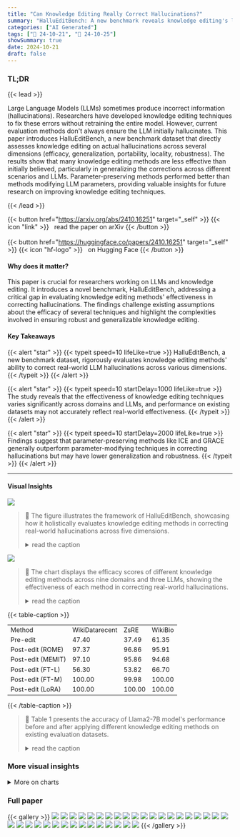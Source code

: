 ```yaml
---
title: "Can Knowledge Editing Really Correct Hallucinations?"
summary: "HalluEditBench: A new benchmark reveals knowledge editing's limitations in truly fixing LLM hallucinations, offering valuable insights for future improvements."
categories: ["AI Generated"]
tags: ["🔖 24-10-21", "🤗 24-10-25"]
showSummary: true
date: 2024-10-21
draft: false
---
```


### TL;DR


{{< lead >}}

Large Language Models (LLMs) sometimes produce incorrect information (hallucinations).  Researchers have developed knowledge editing techniques to fix these errors without retraining the entire model.  However, current evaluation methods don't always ensure the LLM initially hallucinates.  This paper introduces HalluEditBench, a new benchmark dataset that directly assesses knowledge editing on actual hallucinations across several dimensions (efficacy, generalization, portability, locality, robustness).  The results show that many knowledge editing methods are less effective than initially believed, particularly in generalizing the corrections across different scenarios and LLMs.  Parameter-preserving methods performed better than methods modifying LLM parameters, providing valuable insights for future research on improving knowledge editing techniques.

{{< /lead >}}


{{< button href="https://arxiv.org/abs/2410.16251" target="_self" >}}
{{< icon "link" >}} &nbsp; read the paper on arXiv
{{< /button >}}
<br><br>
{{< button href="https://huggingface.co/papers/2410.16251" target="_self" >}}
{{< icon "hf-logo" >}} &nbsp; on Hugging Face
{{< /button >}}

#### Why does it matter?
This paper is crucial for researchers working on LLMs and knowledge editing. It introduces a novel benchmark, HalluEditBench, addressing a critical gap in evaluating knowledge editing methods' effectiveness in correcting hallucinations.  The findings challenge existing assumptions about the efficacy of several techniques and highlight the complexities involved in ensuring robust and generalizable knowledge editing.
#### Key Takeaways

{{< alert "star" >}}
{{< typeit speed=10 lifeLike=true >}} HalluEditBench, a new benchmark dataset, rigorously evaluates knowledge editing methods' ability to correct real-world LLM hallucinations across various dimensions. {{< /typeit >}}
{{< /alert >}}

{{< alert "star" >}}
{{< typeit speed=10 startDelay=1000 lifeLike=true >}} The study reveals that the effectiveness of knowledge editing techniques varies significantly across domains and LLMs, and performance on existing datasets may not accurately reflect real-world effectiveness. {{< /typeit >}}
{{< /alert >}}

{{< alert "star" >}}
{{< typeit speed=10 startDelay=2000 lifeLike=true >}} Findings suggest that parameter-preserving methods like ICE and GRACE generally outperform parameter-modifying techniques in correcting hallucinations but may have lower generalization and robustness. {{< /typeit >}}
{{< /alert >}}

------
#### Visual Insights



![](figures/figures_2_0.png)

> 🔼 The figure illustrates the framework of HalluEditBench, showcasing how it holistically evaluates knowledge editing methods in correcting real-world hallucinations across five dimensions.
> <details>
> <summary>read the caption</summary>
> Figure 1: Framework of HalluEditBench. For real-world hallucinations, we holistically assess the performance of knowledge editing on Efficacy, Generalization, Portability, Locality, and Robustness.
> </details>





![](charts/charts_5_0.png)

> 🔼 The chart displays the efficacy scores of different knowledge editing methods across nine domains and three LLMs, showing the effectiveness of each method in correcting real-world hallucinations.
> <details>
> <summary>read the caption</summary>
> Figure 3: Efficacy Scores of Knowledge Editing Methods. The 'overall' refers to the Efficacy Score (%) on the whole HalluEditBench embracing 9 domains for different methods. The Efficacy Score on each domain is also reported. Efficacy scores (%) are measured by the accuracy on Efficacy Evaluation Question-answer Pairs, where the pre-edit scores of each LLM are ensured 0.
> </details>





{{< table-caption >}}
<br><table id='10' style='font-size:14px'><tr><td>Method</td><td>WikiDatarecent</td><td>ZsRE</td><td>WikiBio</td></tr><tr><td>Pre-edit</td><td>47.40</td><td>37.49</td><td>61.35</td></tr><tr><td>Post-edit (ROME)</td><td>97.37</td><td>96.86</td><td>95.91</td></tr><tr><td>Post-edit (MEMIT)</td><td>97.10</td><td>95.86</td><td>94.68</td></tr><tr><td>Post-edit (FT-L)</td><td>56.30</td><td>53.82</td><td>66.70</td></tr><tr><td>Post-edit (FT-M)</td><td>100.00</td><td>99.98</td><td>100.00</td></tr><tr><td>Post-edit (LoRA)</td><td>100.00</td><td>100.00</td><td>100.00</td></tr></table>{{< /table-caption >}}

> 🔼 Table 1 presents the accuracy of Llama2-7B model's performance before and after applying different knowledge editing methods on existing evaluation datasets.
> <details>
> <summary>read the caption</summary>
> Table 1: Performance measured by Accuracy (%) of Llama2-7B before editing (“Pre-edit”) and after applying typical knowledge editing methods (“Post-edit”) on common existing evaluation datasets.
> </details>



### More visual insights



<details>
<summary>More on charts
</summary>


![](charts/charts_6_0.png "🔼 Figure 4: Generalization Scores of Knowledge Editing Methods. Generalization Scores (%) are measured by accuracy on five types of Generalization Evaluation Questions including Rephrased Questions ('rephrase'), Yes-or-No Questions with Yes or No as answers ('yes' or 'no'), Multi-Choice Questions (“mc”), Reversed Questions (“reversed”). The “average” refers to averaged scores over five question types. The figure only shows the overall Generalization Scores for each type on the whole HalluEditBench. Generalization Scores for each domain are given in Appendix D.1.")

> 🔼 The chart displays the generalization scores of various knowledge editing methods across different question types for three LLMs.
> <details>
> <summary>read the caption</summary>
> Figure 4: Generalization Scores of Knowledge Editing Methods. Generalization Scores (%) are measured by accuracy on five types of Generalization Evaluation Questions including Rephrased Questions ('rephrase'), Yes-or-No Questions with Yes or No as answers ('yes' or 'no'), Multi-Choice Questions (“mc”), Reversed Questions (“reversed”). The “average” refers to averaged scores over five question types. The figure only shows the overall Generalization Scores for each type on the whole HalluEditBench. Generalization Scores for each domain are given in Appendix D.1.
> </details>


![](charts/charts_7_0.png "🔼 Figure 13: Portability Scores of Knowledge Editing Methods on 3 LLMs and 3 Domains. Portability Scores (%) are measured by the accuracy on Portability Evaluation Questions, which are Efficacy Evaluation Questions when with N hops. The Portability Evaluation Questions are the same as Efficacy Evaluation Questions when N is 1. The domains include “business”, “entertainment”, and “event”.")

> 🔼 The chart displays the portability scores of different knowledge editing methods across three LLMs (Llama2-7B, Llama3-8B, Mistral-v0.3-7B) and three domains (business, entertainment, event) for varying hop distances in multi-hop questions.
> <details>
> <summary>read the caption</summary>
> Figure 13: Portability Scores of Knowledge Editing Methods on 3 LLMs and 3 Domains. Portability Scores (%) are measured by the accuracy on Portability Evaluation Questions, which are Efficacy Evaluation Questions when with N hops. The Portability Evaluation Questions are the same as Efficacy Evaluation Questions when N is 1. The domains include “business”, “entertainment”, and “event”.
> </details>


![](charts/charts_8_0.png "🔼 Figure 3: Efficacy Scores of Knowledge Editing Methods. The 'overall' refers to the Efficacy Score (%) on the whole HalluEditBench embracing 9 domains for different methods. The Efficacy Score on each domain is also reported. Efficacy scores (%) are measured by the accuracy on Efficacy Evaluation Question-answer Pairs, where the pre-edit scores of each LLM are ensured 0.")

> 🔼 The chart displays the efficacy scores of seven knowledge editing methods across nine domains and three large language models (LLMs), showing their effectiveness in correcting hallucinations.
> <details>
> <summary>read the caption</summary>
> Figure 3: Efficacy Scores of Knowledge Editing Methods. The 'overall' refers to the Efficacy Score (%) on the whole HalluEditBench embracing 9 domains for different methods. The Efficacy Score on each domain is also reported. Efficacy scores (%) are measured by the accuracy on Efficacy Evaluation Question-answer Pairs, where the pre-edit scores of each LLM are ensured 0.
> </details>


![](charts/charts_9_0.png "🔼 Figure 17: Robustness Scores of Knowledge Editing Methods on 3 LLMs and 3 Domains. Robustness Scores are calculated by the accuracy on Robustness Evaluation Questions with M turns (M = 1 ~ 10). We regard Efficacy Scores as the Robustness Scores when M is 0. The domains include 'geography', 'health', and 'technology'.")

> 🔼 The chart displays the robustness scores of different knowledge editing methods across three LLMs (Llama2-7B, Llama3-8B, Mistral-v0.3-7B) and three domains (geography, health, technology) over ten turns of Robustness Evaluation Questions.
> <details>
> <summary>read the caption</summary>
> Figure 17: Robustness Scores of Knowledge Editing Methods on 3 LLMs and 3 Domains. Robustness Scores are calculated by the accuracy on Robustness Evaluation Questions with M turns (M = 1 ~ 10). We regard Efficacy Scores as the Robustness Scores when M is 0. The domains include 'geography', 'health', and 'technology'.
> </details>


![](charts/charts_22_0.png "🔼 Figure 4: Generalization Scores of Knowledge Editing Methods. Generalization Scores (%) are measured by accuracy on five types of Generalization Evaluation Questions including Rephrased Questions ('rephrase'), Yes-or-No Questions with Yes or No as answers ('yes' or 'no'), Multi-Choice Questions (“mc”), Reversed Questions (“reversed”). The “average” refers to averaged scores over five question types. The figure only shows the overall Generalization Scores for each type on the whole HalluEditBench. Generalization Scores for each domain are given in Appendix D.1.")

> 🔼 The chart displays the generalization scores of various knowledge editing methods across five question types for three different LLMs.
> <details>
> <summary>read the caption</summary>
> Figure 4: Generalization Scores of Knowledge Editing Methods. Generalization Scores (%) are measured by accuracy on five types of Generalization Evaluation Questions including Rephrased Questions ('rephrase'), Yes-or-No Questions with Yes or No as answers ('yes' or 'no'), Multi-Choice Questions (“mc”), Reversed Questions (“reversed”). The “average” refers to averaged scores over five question types. The figure only shows the overall Generalization Scores for each type on the whole HalluEditBench. Generalization Scores for each domain are given in Appendix D.1.
> </details>


![](charts/charts_23_0.png "🔼 Figure 4: Generalization Scores of Knowledge Editing Methods. Generalization Scores (%) are measured by accuracy on five types of Generalization Evaluation Questions including Rephrased Questions ('rephrase'), Yes-or-No Questions with Yes or No as answers ('yes' or 'no'), Multi-Choice Questions (“mc”), Reversed Questions (“reversed”). The “average” refers to averaged scores over five question types. The figure only shows the overall Generalization Scores for each type on the whole HalluEditBench. Generalization Scores for each domain are given in Appendix D.1.")

> 🔼 The chart displays the generalization scores of different knowledge editing methods across five question types for Llama2-7B, Llama3-8B, and Mistral-v0.3-7B LLMs.
> <details>
> <summary>read the caption</summary>
> Figure 4: Generalization Scores of Knowledge Editing Methods. Generalization Scores (%) are measured by accuracy on five types of Generalization Evaluation Questions including Rephrased Questions ('rephrase'), Yes-or-No Questions with Yes or No as answers ('yes' or 'no'), Multi-Choice Questions (“mc”), Reversed Questions (“reversed”). The “average” refers to averaged scores over five question types. The figure only shows the overall Generalization Scores for each type on the whole HalluEditBench. Generalization Scores for each domain are given in Appendix D.1.
> </details>


![](charts/charts_23_1.png "🔼 Figure 4: Generalization Scores of Knowledge Editing Methods. Generalization Scores (%) are measured by accuracy on five types of Generalization Evaluation Questions including Rephrased Questions ('rephrase'), Yes-or-No Questions with Yes or No as answers ('yes' or 'no'), Multi-Choice Questions (“mc”), Reversed Questions (“reversed”). The “average” refers to averaged scores over five question types. The figure only shows the overall Generalization Scores for each type on the whole HalluEditBench. Generalization Scores for each domain are given in Appendix D.1.")

> 🔼 The chart displays the generalization scores of various knowledge editing methods across five question types for three different LLMs.
> <details>
> <summary>read the caption</summary>
> Figure 4: Generalization Scores of Knowledge Editing Methods. Generalization Scores (%) are measured by accuracy on five types of Generalization Evaluation Questions including Rephrased Questions ('rephrase'), Yes-or-No Questions with Yes or No as answers ('yes' or 'no'), Multi-Choice Questions (“mc”), Reversed Questions (“reversed”). The “average” refers to averaged scores over five question types. The figure only shows the overall Generalization Scores for each type on the whole HalluEditBench. Generalization Scores for each domain are given in Appendix D.1.
> </details>


![](charts/charts_23_2.png "🔼 Figure 10: Generalization Scores of Knowledge Editing Methods on 3 LLMs and 2 Domains. Generalization Scores (%) are measured by the accuracy on five types of Generalization Evaluation Question-answer Pairs including Rephrased Questions (“rephrase”), two types of Yes-or-No Questions with Yes or No as answers (“yes” or “no”), Multi-Choice Questions (“mc”), Reversed Questions (“reversed”). The “average” refers to the averaged scores over five types of questions. The domains include “entertainment” and “event”.")

> 🔼 The chart displays the Generalization scores of different knowledge editing methods across three LLMs (Llama2-7B, Llama3-8B, Mistral-v0.3-7B) for two domains (entertainment and event).
> <details>
> <summary>read the caption</summary>
> Figure 10: Generalization Scores of Knowledge Editing Methods on 3 LLMs and 2 Domains. Generalization Scores (%) are measured by the accuracy on five types of Generalization Evaluation Question-answer Pairs including Rephrased Questions (“rephrase”), two types of Yes-or-No Questions with Yes or No as answers (“yes” or “no”), Multi-Choice Questions (“mc”), Reversed Questions (“reversed”). The “average” refers to the averaged scores over five types of questions. The domains include “entertainment” and “event”.
> </details>


![](charts/charts_23_3.png "🔼 Figure 4: Generalization Scores of Knowledge Editing Methods. Generalization Scores (%) are measured by accuracy on five types of Generalization Evaluation Questions including Rephrased Questions ('rephrase'), Yes-or-No Questions with Yes or No as answers ('yes' or 'no'), Multi-Choice Questions (“mc”), Reversed Questions (“reversed”). The “average” refers to averaged scores over five question types. The figure only shows the overall Generalization Scores for each type on the whole HalluEditBench. Generalization Scores for each domain are given in Appendix D.1.")

> 🔼 The chart displays the generalization scores of various knowledge editing methods across five different question types for three large language models.
> <details>
> <summary>read the caption</summary>
> Figure 4: Generalization Scores of Knowledge Editing Methods. Generalization Scores (%) are measured by accuracy on five types of Generalization Evaluation Questions including Rephrased Questions ('rephrase'), Yes-or-No Questions with Yes or No as answers ('yes' or 'no'), Multi-Choice Questions (“mc”), Reversed Questions (“reversed”). The “average” refers to averaged scores over five question types. The figure only shows the overall Generalization Scores for each type on the whole HalluEditBench. Generalization Scores for each domain are given in Appendix D.1.
> </details>


![](charts/charts_23_4.png "🔼 Figure 17: Robustness Scores of Knowledge Editing Methods on 3 LLMs and 3 Domains. Robustness Scores are calculated by the accuracy on Robustness Evaluation Questions with M turns (M = 1 ~ 10). We regard Efficacy Scores as the Robustness Scores when M is 0. The domains include “geography”, “health”, and “technology”.")

> 🔼 The chart displays the robustness scores of different knowledge editing methods across three large language models (LLMs) and three domains, showing the consistency of edited factual knowledge against external manipulations.
> <details>
> <summary>read the caption</summary>
> Figure 17: Robustness Scores of Knowledge Editing Methods on 3 LLMs and 3 Domains. Robustness Scores are calculated by the accuracy on Robustness Evaluation Questions with M turns (M = 1 ~ 10). We regard Efficacy Scores as the Robustness Scores when M is 0. The domains include “geography”, “health”, and “technology”.
> </details>


![](charts/charts_24_0.png "🔼 Figure 4: Generalization Scores of Knowledge Editing Methods. Generalization Scores (%) are measured by accuracy on five types of Generalization Evaluation Questions including Rephrased Questions ('rephrase'), Yes-or-No Questions with Yes or No as answers ('yes' or 'no'), Multi-Choice Questions (“mc”), Reversed Questions (“reversed”). The “average” refers to averaged scores over five question types. The figure only shows the overall Generalization Scores for each type on the whole HalluEditBench. Generalization Scores for each domain are given in Appendix D.1.")

> 🔼 The chart displays the Generalization scores for various knowledge editing methods across three different LLMs, broken down by five question types.
> <details>
> <summary>read the caption</summary>
> Figure 4: Generalization Scores of Knowledge Editing Methods. Generalization Scores (%) are measured by accuracy on five types of Generalization Evaluation Questions including Rephrased Questions ('rephrase'), Yes-or-No Questions with Yes or No as answers ('yes' or 'no'), Multi-Choice Questions (“mc”), Reversed Questions (“reversed”). The “average” refers to averaged scores over five question types. The figure only shows the overall Generalization Scores for each type on the whole HalluEditBench. Generalization Scores for each domain are given in Appendix D.1.
> </details>


![](charts/charts_25_0.png "🔼 Figure 12: Generalization Scores of Knowledge Editing Methods on 3 LLMs and 2 Domains. Generalization Scores (%) are measured by the accuracy on five types of Generalization Evaluation Question-answer Pairs including Rephrased Questions (“rephrase”), two types of Yes-or-No Questions with Yes or No as answers (“yes” or “no”), Multi-Choice Questions (“mc”), Reversed Questions (“reversed”). The “average” refers to the averaged scores over five types of questions. The domain is “technology”.")

> 🔼 The chart displays the Generalization scores for different knowledge editing methods across three LLMs (Llama2-7B, Llama3-8B, Mistral-v0.3-7B) and two domains (geography and health).
> <details>
> <summary>read the caption</summary>
> Figure 12: Generalization Scores of Knowledge Editing Methods on 3 LLMs and 2 Domains. Generalization Scores (%) are measured by the accuracy on five types of Generalization Evaluation Question-answer Pairs including Rephrased Questions (“rephrase”), two types of Yes-or-No Questions with Yes or No as answers (“yes” or “no”), Multi-Choice Questions (“mc”), Reversed Questions (“reversed”). The “average” refers to the averaged scores over five types of questions. The domain is “technology”.
> </details>


![](charts/charts_26_0.png "🔼 Figure 12: Generalization Scores of Knowledge Editing Methods on 3 LLMs and 2 Domains. Generalization Scores (%) are measured by the accuracy on five types of Generalization Evaluation Question-answer Pairs including Rephrased Questions (“rephrase”), two types of Yes-or-No Questions with Yes or No as answers (“yes” or “no”), Multi-Choice Questions (“mc”), Reversed Questions (“reversed”). The “average” refers to the averaged scores over five types of questions. The domain is “technology”.")

> 🔼 The chart displays Generalization Scores of different knowledge editing methods across three LLMs (Llama2-7B, Llama3-8B, Mistral-v0.3-7B) for the 'technology' domain, categorized by five question types.
> <details>
> <summary>read the caption</summary>
> Figure 12: Generalization Scores of Knowledge Editing Methods on 3 LLMs and 2 Domains. Generalization Scores (%) are measured by the accuracy on five types of Generalization Evaluation Question-answer Pairs including Rephrased Questions (“rephrase”), two types of Yes-or-No Questions with Yes or No as answers (“yes” or “no”), Multi-Choice Questions (“mc”), Reversed Questions (“reversed”). The “average” refers to the averaged scores over five types of questions. The domain is “technology”.
> </details>


![](charts/charts_27_0.png "🔼 Figure 13: Portability Scores of Knowledge Editing Methods on 3 LLMs and 3 Domains. Portability Scores (%) are measured by the accuracy on Portability Evaluation Questions, which are Efficacy Evaluation Questions when with N hops. The Portability Evaluation Questions are the same as Efficacy Evaluation Questions when N is 1. The domains include “business”, “entertainment”, and “event”.")

> 🔼 The chart displays the portability scores of different knowledge editing methods across three LLMs (Llama2-7B, Llama3-8B, Mistral-v0.3-7B) and three domains (business, entertainment, event) for varying hop distances in multi-hop question answering.
> <details>
> <summary>read the caption</summary>
> Figure 13: Portability Scores of Knowledge Editing Methods on 3 LLMs and 3 Domains. Portability Scores (%) are measured by the accuracy on Portability Evaluation Questions, which are Efficacy Evaluation Questions when with N hops. The Portability Evaluation Questions are the same as Efficacy Evaluation Questions when N is 1. The domains include “business”, “entertainment”, and “event”.
> </details>


![](charts/charts_28_0.png "🔼 Figure 13: Portability Scores of Knowledge Editing Methods on 3 LLMs and 3 Domains. Portability Scores (%) are measured by the accuracy on Portability Evaluation Questions, which are Efficacy Evaluation Questions when with N hops. The Portability Evaluation Questions are the same as Efficacy Evaluation Questions when N is 1. The domains include “business”, “entertainment")

> 🔼 The chart displays the portability scores of different knowledge editing methods across three LLMs (Llama2-7B, Llama3-8B, and Mistral-v0.3-7B) and three domains (business, entertainment, and event), showing the accuracy of answering multi-hop questions after knowledge editing.
> <details>
> <summary>read the caption</summary>
> Figure 13: Portability Scores of Knowledge Editing Methods on 3 LLMs and 3 Domains. Portability Scores (%) are measured by the accuracy on Portability Evaluation Questions, which are Efficacy Evaluation Questions when with N hops. The Portability Evaluation Questions are the same as Efficacy Evaluation Questions when N is 1. The domains include “business”, “entertainment
> </details>


![](charts/charts_29_0.png "🔼 Figure 5: Portability Scores of Knowledge Editing Methods. Portability Scores (%) are measured by the accuracy on Portability Evaluation Questions, which are Efficacy Evaluation Questions with N hops (N = 1 ~ 6). The Portability Evaluation Questions are the same as Efficacy Evaluation Questions when N is 1. The results for more domains are given in Appendix D.2. The “overall” refers to the Portability Score (%) on the whole HalluEditBench embracing 9 domains.")

> 🔼 The chart displays the portability scores of various knowledge editing methods across different hop distances for three LLMs and selected domains, showing their ability to reason using edited knowledge.
> <details>
> <summary>read the caption</summary>
> Figure 5: Portability Scores of Knowledge Editing Methods. Portability Scores (%) are measured by the accuracy on Portability Evaluation Questions, which are Efficacy Evaluation Questions with N hops (N = 1 ~ 6). The Portability Evaluation Questions are the same as Efficacy Evaluation Questions when N is 1. The results for more domains are given in Appendix D.2. The “overall” refers to the Portability Score (%) on the whole HalluEditBench embracing 9 domains.
> </details>


![](charts/charts_29_1.png "🔼 Figure 5: Portability Scores of Knowledge Editing Methods. Portability Scores (%) are measured by the accuracy on Portability Evaluation Questions, which are Efficacy Evaluation Questions with N hops (N = 1 ~ 6). The Portability Evaluation Questions are the same as Efficacy Evaluation Questions when N is 1. The results for more domains are given in Appendix D.2. The “overall” refers to the Portability Score (%) on the whole HalluEditBench embracing 9 domains.")

> 🔼 The chart displays the portability scores of different knowledge editing methods across various hop distances on Llama3-8B in the art domain, showing the ability of LLMs to reason about edited knowledge in downstream tasks.
> <details>
> <summary>read the caption</summary>
> Figure 5: Portability Scores of Knowledge Editing Methods. Portability Scores (%) are measured by the accuracy on Portability Evaluation Questions, which are Efficacy Evaluation Questions with N hops (N = 1 ~ 6). The Portability Evaluation Questions are the same as Efficacy Evaluation Questions when N is 1. The results for more domains are given in Appendix D.2. The “overall” refers to the Portability Score (%) on the whole HalluEditBench embracing 9 domains.
> </details>


![](charts/charts_29_2.png "🔼 Figure 15: Portability Scores of Knowledge Editing Methods on 3 LLMs and 3 Domains. Portability Scores (%) are measured by the accuracy on Portability Evaluation Questions, which are Efficacy Evaluation Questions when with N hops. The Portability Evaluation Questions are the same as Efficacy Evaluation Questions when N is 1. The domain is “art”.")

> 🔼 The chart displays the Portability Scores of different knowledge editing methods across various hop distances for the Mistral-v0.3-7B LLM on the ‘art’ domain.
> <details>
> <summary>read the caption</summary>
> Figure 15: Portability Scores of Knowledge Editing Methods on 3 LLMs and 3 Domains. Portability Scores (%) are measured by the accuracy on Portability Evaluation Questions, which are Efficacy Evaluation Questions when with N hops. The Portability Evaluation Questions are the same as Efficacy Evaluation Questions when N is 1. The domain is “art”.
> </details>


![](charts/charts_30_0.png "🔼 Figure 17: Robustness Scores of Knowledge Editing Methods on 3 LLMs and 3 Domains. Robustness Scores are calculated by the accuracy on Robustness Evaluation Questions with M turns (M = 1 ~ 10). We regard Efficacy Scores as the Robustness Scores when M is 0. The domains include 'geography', 'health', and 'technology'.")

> 🔼 The chart displays the robustness scores of seven knowledge editing methods across three different LLMs and three domains, showing the consistency of the edited knowledge over multiple turns.
> <details>
> <summary>read the caption</summary>
> Figure 17: Robustness Scores of Knowledge Editing Methods on 3 LLMs and 3 Domains. Robustness Scores are calculated by the accuracy on Robustness Evaluation Questions with M turns (M = 1 ~ 10). We regard Efficacy Scores as the Robustness Scores when M is 0. The domains include 'geography', 'health', and 'technology'.
> </details>


![](charts/charts_31_0.png "🔼 Figure 17: Robustness Scores of Knowledge Editing Methods on 3 LLMs and 3 Domains. Robustness Scores are calculated by the accuracy on Robustness Evaluation Questions with M turns (M = 1 ~ 10). We regard Efficacy Scores as the Robustness Scores when M is 0. The domains include 'geography', 'health', and 'technology'.")

> 🔼 The chart displays the robustness scores of seven knowledge editing methods across three large language models and three domains, showing how well the methods withstand external manipulations.
> <details>
> <summary>read the caption</summary>
> Figure 17: Robustness Scores of Knowledge Editing Methods on 3 LLMs and 3 Domains. Robustness Scores are calculated by the accuracy on Robustness Evaluation Questions with M turns (M = 1 ~ 10). We regard Efficacy Scores as the Robustness Scores when M is 0. The domains include 'geography', 'health', and 'technology'.
> </details>


![](charts/charts_32_0.png "🔼 Figure 17: Robustness Scores of Knowledge Editing Methods on 3 LLMs and 3 Domains. Robustness Scores are calculated by the accuracy on Robustness Evaluation Questions with M turns (M = 1 ~ 10). We regard Efficacy Scores as the Robustness Scores when M is 0. The domains include 'geography', 'health', and 'technology'.")

> 🔼 The chart displays the robustness scores of various knowledge editing methods across three large language models (LLMs) and three domains, showing the accuracy of the methods' responses over multiple rounds of robustness evaluation questions.
> <details>
> <summary>read the caption</summary>
> Figure 17: Robustness Scores of Knowledge Editing Methods on 3 LLMs and 3 Domains. Robustness Scores are calculated by the accuracy on Robustness Evaluation Questions with M turns (M = 1 ~ 10). We regard Efficacy Scores as the Robustness Scores when M is 0. The domains include 'geography', 'health', and 'technology'.
> </details>


![](charts/charts_32_1.png "🔼 Figure 17: Robustness Scores of Knowledge Editing Methods on 3 LLMs and 3 Domains. Robustness Scores are calculated by the accuracy on Robustness Evaluation Questions with M turns (M = 1 ~ 10). We regard Efficacy Scores as the Robustness Scores when M is 0. The domains include “geography”, “health”, and “technology”.")

> 🔼 The chart displays the robustness scores of different knowledge editing methods across three large language models (LLMs) and three domains over ten turns, showing the resistance of edited knowledge to external manipulations.
> <details>
> <summary>read the caption</summary>
> Figure 17: Robustness Scores of Knowledge Editing Methods on 3 LLMs and 3 Domains. Robustness Scores are calculated by the accuracy on Robustness Evaluation Questions with M turns (M = 1 ~ 10). We regard Efficacy Scores as the Robustness Scores when M is 0. The domains include “geography”, “health”, and “technology”.
> </details>


![](charts/charts_32_2.png "🔼 Figure 7: Robustness Scores of Knowledge Editing Methods. Robustness Scores are calculated by the accuracy on Robustness Evaluation Questions with M turns (M = 1 ~ 10). We regard Efficacy Scores as the Robustness Scores when M is 0. The Robustness Scores on two domains “human” and “places” are reported in the figure. The results for more domains are given in Appendix D.3. The “overall” refers to the Robustness Score (%) on the whole HalluEditBench embracing 9 domains.")

> 🔼 The chart displays the robustness scores of different knowledge editing methods across various turns on two domains and overall, showing the consistency of their performance against external manipulations.
> <details>
> <summary>read the caption</summary>
> Figure 7: Robustness Scores of Knowledge Editing Methods. Robustness Scores are calculated by the accuracy on Robustness Evaluation Questions with M turns (M = 1 ~ 10). We regard Efficacy Scores as the Robustness Scores when M is 0. The Robustness Scores on two domains “human” and “places” are reported in the figure. The results for more domains are given in Appendix D.3. The “overall” refers to the Robustness Score (%) on the whole HalluEditBench embracing 9 domains.
> </details>


</details>



### Full paper

{{< gallery >}}
<img src="paper_images/1.png" class="grid-w50 md:grid-w33 xl:grid-w25" />
<img src="paper_images/2.png" class="grid-w50 md:grid-w33 xl:grid-w25" />
<img src="paper_images/3.png" class="grid-w50 md:grid-w33 xl:grid-w25" />
<img src="paper_images/4.png" class="grid-w50 md:grid-w33 xl:grid-w25" />
<img src="paper_images/5.png" class="grid-w50 md:grid-w33 xl:grid-w25" />
<img src="paper_images/6.png" class="grid-w50 md:grid-w33 xl:grid-w25" />
<img src="paper_images/7.png" class="grid-w50 md:grid-w33 xl:grid-w25" />
<img src="paper_images/8.png" class="grid-w50 md:grid-w33 xl:grid-w25" />
<img src="paper_images/9.png" class="grid-w50 md:grid-w33 xl:grid-w25" />
<img src="paper_images/10.png" class="grid-w50 md:grid-w33 xl:grid-w25" />
<img src="paper_images/11.png" class="grid-w50 md:grid-w33 xl:grid-w25" />
<img src="paper_images/12.png" class="grid-w50 md:grid-w33 xl:grid-w25" />
<img src="paper_images/13.png" class="grid-w50 md:grid-w33 xl:grid-w25" />
<img src="paper_images/14.png" class="grid-w50 md:grid-w33 xl:grid-w25" />
<img src="paper_images/15.png" class="grid-w50 md:grid-w33 xl:grid-w25" />
<img src="paper_images/16.png" class="grid-w50 md:grid-w33 xl:grid-w25" />
<img src="paper_images/17.png" class="grid-w50 md:grid-w33 xl:grid-w25" />
<img src="paper_images/18.png" class="grid-w50 md:grid-w33 xl:grid-w25" />
<img src="paper_images/19.png" class="grid-w50 md:grid-w33 xl:grid-w25" />
<img src="paper_images/20.png" class="grid-w50 md:grid-w33 xl:grid-w25" />
<img src="paper_images/21.png" class="grid-w50 md:grid-w33 xl:grid-w25" />
<img src="paper_images/22.png" class="grid-w50 md:grid-w33 xl:grid-w25" />
<img src="paper_images/23.png" class="grid-w50 md:grid-w33 xl:grid-w25" />
<img src="paper_images/24.png" class="grid-w50 md:grid-w33 xl:grid-w25" />
<img src="paper_images/25.png" class="grid-w50 md:grid-w33 xl:grid-w25" />
<img src="paper_images/26.png" class="grid-w50 md:grid-w33 xl:grid-w25" />
<img src="paper_images/27.png" class="grid-w50 md:grid-w33 xl:grid-w25" />
<img src="paper_images/28.png" class="grid-w50 md:grid-w33 xl:grid-w25" />
<img src="paper_images/29.png" class="grid-w50 md:grid-w33 xl:grid-w25" />
<img src="paper_images/30.png" class="grid-w50 md:grid-w33 xl:grid-w25" />
<img src="paper_images/31.png" class="grid-w50 md:grid-w33 xl:grid-w25" />
<img src="paper_images/32.png" class="grid-w50 md:grid-w33 xl:grid-w25" />
<img src="paper_images/33.png" class="grid-w50 md:grid-w33 xl:grid-w25" />
<img src="paper_images/34.png" class="grid-w50 md:grid-w33 xl:grid-w25" />
<img src="paper_images/35.png" class="grid-w50 md:grid-w33 xl:grid-w25" />
{{< /gallery >}}